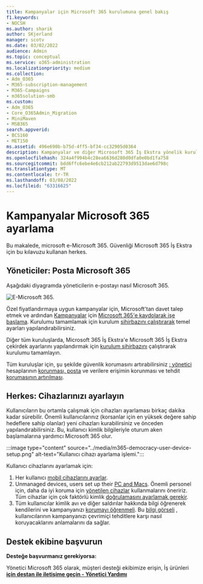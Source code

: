 ```yaml
---
title: Kampanyalar için Microsoft 365 kurulumuna genel bakış
f1.keywords:
- NOCSH
ms.author: sharik
author: SKjerland
manager: scotv
ms.date: 03/02/2022
audience: Admin
ms.topic: conceptual
ms.service: o365-administration
ms.localizationpriority: medium
ms.collection:
- Adm_O365
- M365-subscription-management
- M365-Campaigns
- m365solution-smb
ms.custom:
- Adm_O365
- Core_O365Admin_Migration
- MiniMaven
- MSB365
search.appverid:
- BCS160
- MET150
ms.assetid: 496e690b-b75d-4ff5-bf34-cc32905d0364
description: Kampanyalar ve diğer Microsoft 365 İş Ekstra yönelik kuruluma genel bakış
ms.openlocfilehash: 324a4f994b4c28ea6636d280d0dfa0e0bd1fa758
ms.sourcegitcommit: bdd6ffc6ebe4e6cb212ab22793d9513dae6d798c
ms.translationtype: MT
ms.contentlocale: tr-TR
ms.lasthandoff: 03/08/2022
ms.locfileid: "63316625"
---
```

# <a name="set-up-microsoft-365-for-campaigns"></a>Kampanyalar Microsoft 365 ayarlama

Bu makalede, microsoft e-Microsoft 365. Güvenliği Microsoft 365 İş Ekstra için bu kılavuzu kullanan herkes.

## <a name="admins-set-up-microsoft-365"></a>Yöneticiler: Posta Microsoft 365

Aşağıdaki diyagramda yöneticilerin e-postayı nasıl Microsoft 365.

![E-Microsoft 365.](../media/M365-democracy-SetUpProcess.png)

Özel fiyatlandırmaya uygun kampanyalar için, Microsoft'tan davet talep etmek ve ardından [Kampanyalar](https://m365forcampaigns.microsoft.com/) için [Microsoft 365'e kaydolarak işe başlama](m365-campaigns-sign-up.md). Kurulumu tamamlamak için kurulum [sihirbazını çalıştırarak](../business/set-up.md?toc=/microsoft-365/campaigns/toc.json) temel ayarları yapılandırabilirsiniz.

Diğer tüm kuruluşlarda, Microsoft 365 İş Ekstra'e Microsoft 365 İş Ekstra çekirdek [](../admin/admin-overview/sign-up-for-office-365.md)ayarlarını yapılandırmak için [kurulum sihirbazını](../business/set-up.md?toc=/microsoft-365/campaigns/toc.json) çalıştırarak kurulumu tamamlayın.

Tüm kuruluşlar için, şu şekilde güvenlik korumasını artırabilirsiniz [: yönetici](m365bp-protect-admin-accounts.md) hesaplarının [korunması, posta](m365bp-conditional-access.md) ve verilere erişimin korunması ve tehdit [korumasının artırılması](m365bp-increase-protection.md).

## <a name="everyone-set-up-your-devices"></a>Herkes: Cihazlarınızı ayarlayın

Kullanıcıların bu ortamla çalışmak için cihazları ayarlaması birkaç dakika kadar sürebilir. Önemli kullanıcılarınız (korsanlar için en yüksek değere sahip hedeflere sahip olanlar) yeni cihazları kurabilirsiniz ve önceden yapılandırabilirsiniz. Bu, kullanıcı kimlik bilgileriyle oturum aken başlamalarına yardımcı Microsoft 365 olur.

:::image type="content" source="../media/m365-democracy-user-device-setup.png" alt-text="Kullanıcı cihazı ayarlama işlemi.":::
  
Kullanıcı cihazlarını ayarlamak için:

1. Her kullanıcı [mobil cihazlarını ayarlar](../business/set-up-mobile-devices.md?toc=%2Fmicrosoft-365%2Fcampaigns%2Ftoc.json).
2. Unmanaged devices, users set up their [PC and Macs](m365bp-protect-pcs-macs.md).
Önemli personel için, daha da iyi koruma için [yönetilen cihazlar](../business/set-up-windows-devices.md) kullanmalarını öneririz. Tüm cihazlar için çok faktörlü kimlik [doğrulamasını ayarlamak gerekir](m365bp-multifactor-authentication.md).
3. Tüm kullanıcılar kimlik avı ve diğer saldırılar hakkında bilgi öğrenerek kendilerini ve kampanyanızı [korumayı öğrenmeli](m365-campaigns-phishing-and-attacks.md). Bu [bilgi görseli](m365-campaigns-protect-campaign-infographic.md) , kullanıcılarının kampanyanızı çevrimiçi tehditlere karşı nasıl koruyacaklarını anlamalarını da sağlar.

## <a name="contact-support"></a>Destek ekibine başvurun

 **Desteğe başvurmanız gerekiyorsa:**
  
Yönetici Microsoft 365 olarak, müşteri desteği ekibimize erişin, İş ürünleri **[için destan ile iletişime geçin - Yönetici Yardımı](../business-video/get-help-support.md)**
